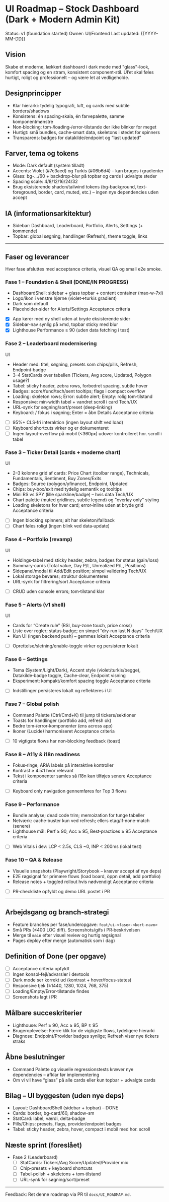 # UI Roadmap – Stock Dashboard (Dark + Modern Admin Kit)

Status: v1 (foundation started)
Owner: UI/Frontend
Last updated: {{YYYY-MM-DD}}

## Vision
Skabe et moderne, lækkert dashboard i dark mode med "glass"-look, komfort spacing og en stram, konsistent component‑stil. UI’et skal føles hurtigt, roligt og professionelt – og være let at vedligeholde.

## Designprincipper
- Klar hierarki: tydelig typografi, luft, og cards med subtile borders/shadows
- Konsistens: én spacing‑skala, én farvepalette, samme komponentmønstre
- Non‑blocking: tom‑/loading‑/error‑tilstande der ikke blinker for meget
- Hurtigt: små bundles, cache‑smart data, skeletons i stedet for spinners
- Transparens: badges for datakilde/endpoint og “last updated”

## Farver, tema og tokens
- Mode: Dark default (system tilladt)
- Accents: Violet (#7c3aed) og Turkis (#06b6d4) – kan bruges i gradienter
- Glass: bg-…/60 + backdrop-blur på topbar og cards i udvalgte steder
- Spacing scale: 4/8/12/16/24/32
- Brug eksisterende shadcn/tailwind tokens (bg-background, text-foreground, border, card, muted, etc.) – ingen nye dependencies uden accept

## IA (informationsarkitektur)
- Sidebar: Dashboard, Leaderboard, Portfolio, Alerts, Settings (+ kommende)
- Topbar: global søgning, handlinger (Refresh), theme toggle, links

---

## Faser og leverancer

Hver fase afsluttes med acceptance criteria, visuel QA og small e2e smoke.

### Fase 1 – Foundation & Shell (DONE/IN PROGRESS)
- DashboardShell: sidebar + glass topbar + content container (max-w-7xl)
- Logo/ikon i venstre hjørne (violet→turkis gradient)
- Dark som default
- Placeholder‑sider for Alerts/Settings
Acceptance criteria
- [x] App kører med ny shell uden at bryde eksisterende sider
- [x] Sidebar-nav synlig på ≥md, topbar sticky med blur
- [x] Lighthouse Performance ≥ 90 (uden data fetching i test)

### Fase 2 – Leaderboard modernisering
UI
- Header med: titel, søgning, presets som chips/pills, Refresh, Endpoint‑badge
- 3–4 StatCards over tabellen (Tickers, Avg score, Updated, Polygon usage?)
- Tabel: sticky header, zebra rows, forbedret spacing, subtle hover
- Badges: score/fund/tech/sent tooltips; flags i compact overflow
- Loading: skeleton rows; Error: subtle alert; Empty: rolig tom‑tilstand
- Responsive: min‑width tabel + vandret scroll i card
Tech/UX
- URL‑synk for søgning/sort/preset (deep‑linking)
- Keyboard: / fokus i søgning; Enter = åbn Details
Acceptance criteria
- [ ] 95%+ CLS‑fri interaktion (ingen layout shift ved load)
- [ ] Keyboard shortcuts virker og er dokumenteret
- [ ] Ingen layout‑overflow på mobil (<360px) udover kontrolleret hor. scroll i tabel

### Fase 3 – Ticker Detail (cards + moderne chart)
UI
- 2–3 kolonne grid af cards: Price Chart (toolbar range), Technicals, Fundamentals, Sentiment, Buy Zones/Exits
- Badges: Source (polygon/yfinance), Endpoint, Updated
- Chips: buy‑box/exit med tydelig semantik og tooltips
- Mini RS vs SPY (lille sparkline/badge) – hvis data
Tech/UX
- Chart palette (muted gridlines, subtle legend) og "overlay only" styling
- Loading skeletons for hver card; error‑inline uden at bryde grid
Acceptance criteria
- [ ] Ingen blocking spinners; alt har skeleton/fallback
- [ ] Chart føles roligt (ingen blink ved data‑update)

### Fase 4 – Portfolio (revamp)
UI
- Holdings‑tabel med sticky header, zebra, badges for status (gain/loss)
- Summary‑cards (Total value, Day P/L, Unrealized P/L, Positions)
- Sidepanel/modal til Add/Edit position; simpel validering
Tech/UX
- Lokal storage bevares; struktur dokumenteres
- URL‑synk for filtrering/sort
Acceptance criteria
- [ ] CRUD uden console errors; tom‑tilstand klar

### Fase 5 – Alerts (v1 shell)
UI
- Cards for “Create rule” (RSI, buy‑zone touch, price cross)
- Liste over regler; status‑badge; en simpel “dry‑run last N days”
Tech/UX
- Kun UI (ingen backend push) – gemmes lokalt
Acceptance criteria
- [ ] Oprettelse/sletning/enable‑toggle virker og persisterer lokalt

### Fase 6 – Settings
- Tema (System/Light/Dark), Accent style (violet/turkis/begge), Datakilde‑badge toggle, Cache‑clear, Endpoint visning
- Eksperiment: kompakt/komfort spacing toggle
Acceptance criteria
- [ ] Indstillinger persisteres lokalt og reflekteres i UI

### Fase 7 – Global polish
- Command Palette (Ctrl/Cmd+K) til jump til tickers/sektioner
- Toasts for handlinger (portfolio add, refresh ok)
- Bedre tom‑/error‑komponenter (ens across app)
- Ikoner (Lucide) harmoniseret
Acceptance criteria
- [ ] 10 vigtigste flows har non‑blocking feedback (toast)

### Fase 8 – A11y & i18n readiness
- Fokus‑ringe, ARIA labels på interaktive kontroller
- Kontrast ≥ 4.5:1 hvor relevant
- Tekst i komponenter samles så i18n kan tilføjes senere
Acceptance criteria
- [ ] Keyboard only navigation gennemføres for Top 3 flows

### Fase 9 – Performance
- Bundle analyse; dead code trim; memoization for tunge tabeller
- Netværk: cache‑buster kun ved refresh; ellers etag/if‑none‑match (senere)
- Lighthouse mål: Perf ≥ 90, Acc ≥ 95, Best‑practices ≥ 95
Acceptance criteria
- [ ] Web Vitals i dev: LCP < 2.5s, CLS ~0, INP < 200ms (lokal test)

### Fase 10 – QA & Release
- Visuelle snapshots (Playwright/Storybook – kræver accept af nye deps)
- E2E røgsignal for primære flows (load board, öppn detail, add portfolio)
- Release notes + toggled rollout hvis nødvendigt
Acceptance criteria
- [ ] PR‑checkliste opfyldt og demo URL postet i PR

---

## Arbejdsgang og branch‑strategi
- Feature branches per fase/underopgave: `feat/ui-<fase>-<kort-navn>`
- Små PRs (≤400 LOC diff). Screenshots/gifs i PR‑beskrivelsen
- Merge til `main` efter visuel review og hurtig røgsignal
- Pages deploy efter merge (automatisk som i dag)

## Definition of Done (per opgave)
- [ ] Acceptance criteria opfyldt
- [ ] Ingen konsol‑fejl/advarsler i devtools
- [ ] Dark mode ser korrekt ud (kontrast + hover/focus‑states)
- [ ] Responsive tjek (≥1440, 1280, 1024, 768, 375)
- [ ] Loading/Empty/Error‑tilstande findes
- [ ] Screenshots lagt i PR

## Målbare succeskriterier
- Lighthouse: Perf ≥ 90, Acc ≥ 95, BP ≥ 95
- Brugeroplevelse: Færre klik for de vigtigste flows, tydeligere hierarki
- Diagnose: Endpoint/Provider badges synlige; Refresh viser nye tickers straks

## Åbne beslutninger
- Command Palette og visuelle regressionstests kræver nye dependencies – afklar før implementering
- Om vi vil have “glass” på alle cards eller kun topbar + udvalgte cards

## Bilag – UI byggesten (uden nye deps)
- Layout: DashboardShell (sidebar + topbar) – DONE
- Cards: border, bg-card/60, shadow-sm
- StatCard: label, værdi, delta‑badge
- Pills/Chips: presets, flags, provider/endpoint badges
- Tabel: sticky header, zebra, hover, compact i mobil med hor. scroll

## Næste sprint (foreslået)
- Fase 2 (Leaderboard)
  - [ ] StatCards: Tickers/Avg Score/Updated/Provider mix
  - [ ] Chip‑presets + keyboard shortcuts
  - [ ] Tabel‑polish + skeletons + tom‑tilstand
  - [ ] URL‑synk for søgning/sort/preset

---

Feedback: Ret denne roadmap via PR til `docs/UI_ROADMAP.md`.

